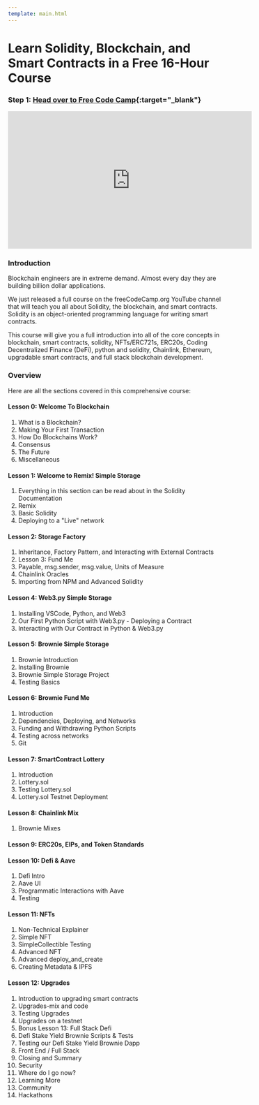 ```yaml
---
template: main.html
---
```


# Learn Solidity, Blockchain, and Smart Contracts in a Free 16-Hour Course

### Step 1: [Head over to Free Code Camp](https://www.freecodecamp.org/news/learn-solidity-blockchain-and-smart-contracts-in-a-free/){:target="\_blank"}

<iframe width="560" height="315" src="https://www.youtube.com/embed/M576WGiDBdQ" title="YouTube video player" frameborder="0" allow="accelerometer; autoplay; clipboard-write; encrypted-media; gyroscope; picture-in-picture" allowfullscreen></iframe>

### Introduction

Blockchain engineers are in extreme demand. Almost every day they are building billion dollar applications.

We just released a full course on the freeCodeCamp.org YouTube channel that will teach you all about Solidity, the blockchain, and smart contracts. Solidity is an object-oriented programming language for writing smart contracts.

This course will give you a full introduction into all of the core concepts in blockchain, smart contracts, solidity, NFTs/ERC721s, ERC20s, Coding Decentralized Finance (DeFi), python and solidity, Chainlink, Ethereum, upgradable smart contracts, and full stack blockchain development.

### Overview

Here are all the sections covered in this comprehensive course:

#### Lesson 0: Welcome To Blockchain

1. What is a Blockchain?
2. Making Your First Transaction
3. How Do Blockchains Work?
4. Consensus
5. The Future
6. Miscellaneous

#### Lesson 1: Welcome to Remix! Simple Storage

1. Everything in this section can be read about in the Solidity Documentation
2. Remix
3. Basic Solidity
4. Deploying to a "Live" network

#### Lesson 2: Storage Factory

1. Inheritance, Factory Pattern, and Interacting with External Contracts
2. Lesson 3: Fund Me
3. Payable, msg.sender, msg.value, Units of Measure
4. Chainlink Oracles
5. Importing from NPM and Advanced Solidity

#### Lesson 4: Web3.py Simple Storage

1. Installing VSCode, Python, and Web3
2. Our First Python Script with Web3.py - Deploying a Contract
3. Interacting with Our Contract in Python & Web3.py

#### Lesson 5: Brownie Simple Storage

1. Brownie Introduction
2. Installing Brownie
3. Brownie Simple Storage Project
4. Testing Basics

#### Lesson 6: Brownie Fund Me

1. Introduction
2. Dependencies, Deploying, and Networks
3. Funding and Withdrawing Python Scripts
4. Testing across networks
5. Git

#### Lesson 7: SmartContract Lottery

1. Introduction
2. Lottery.sol
3. Testing Lottery.sol
4. Lottery.sol Testnet Deployment

#### Lesson 8: Chainlink Mix

1. Brownie Mixes

#### Lesson 9: ERC20s, EIPs, and Token Standards

#### Lesson 10: Defi & Aave

1. Defi Intro
2. Aave UI
3. Programmatic Interactions with Aave
4. Testing

#### Lesson 11: NFTs

1. Non-Technical Explainer
2. Simple NFT
3. SimpleCollectible Testing
4. Advanced NFT
5. Advanced deploy_and_create
6. Creating Metadata & IPFS

#### Lesson 12: Upgrades

1. Introduction to upgrading smart contracts
2. Upgrades-mix and code
3. Testing Upgrades
4. Upgrades on a testnet
5. Bonus Lesson 13: Full Stack Defi
6. Defi Stake Yield Brownie Scripts & Tests
7. Testing our Defi Stake Yield Brownie Dapp
8. Front End / Full Stack
9. Closing and Summary
10. Security
11. Where do I go now?
12. Learning More
13. Community
14. Hackathons
